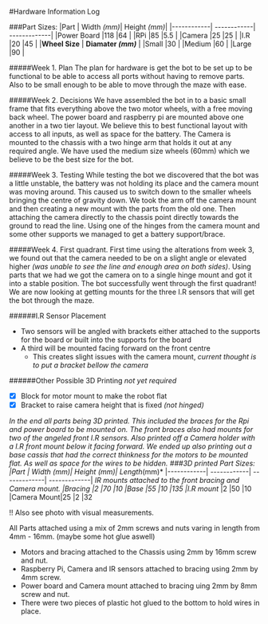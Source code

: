 #Hardware Information Log

###Part Sizes:
|Part        | Width *(mm)*| Height *(mm)*|
|------------| ------------| -------------|
|Power Board |118          |64            |
|RPi         |85           |5.5           |
|Camera      |25           |25            |
|I.R         |20           |45            |
|**Wheel Size**    | **Diamater _(mm)_**  |
|Small       |30          |
|Medium      |60          |
|Large       |90          |


#####Week 1. Plan 
The plan for hardware is get the bot to be set up to be functional to be able to access all ports without having to remove parts. Also to be small enough to be able to move through the maze with ease. 


#####Week 2. Decisions 
We have assembled the bot in to a basic small frame that fits everything above the two motor wheels, with a free moving back wheel. The power board and raspberry pi are mounted above one another in a two tier layout. We believe this to best functional layout with access to all inputs, as well as space for the battery. The Camera is mounted to the chassis with a two hinge arm that holds it out at any required angle. We have used the medium size wheels (60mm) which we believe to be the best size for the bot.


#####Week 3. Testing
While testing the bot we discovered that the bot was a little unstable, the battery was not holding its place and the camera mount was moving around. This caused us to switch down to the smaller wheels bringing the centre of gravity down. We took the arm off the camera mount and then creating a new mount with the parts from the old one. Then attaching the camera directly to the chassis point directly towards the ground to read the line. Using one of the hinges from the camera mount and some other supports we managed to get a battery support/brace. 


#####Week 4. First quadrant. 
First time using the alterations from week 3, we found out that the camera needed to be on a slight angle or elevated higher *(was unable to see the line and enough area on both sides)*. Using parts that we had we got the camera on to a single hinge mount and got it into a stable position. The bot successfully went through the first quadrant! 
We are now looking at getting mounts for the three I.R sensors that will get the bot through the maze. 

######I.R Sensor Placement
* Two sensors will be angled with brackets either attached to the supports for the board or built into the supports for the board
* A third will be mounted facing forward on the front centre
  * This creates slight issues with the camera mount, *current thought is to put a bracket bellow the camera*
 
######Other Possible 3D Printing _not yet required_
- [x] Block for motor mount to make the robot flat
- [x] Bracket to raise camera height that is fixed *(not hinged)*

*In the end all parts being 3D printed. This included the braces for the Rpi and power board to be mounted on. The front braces also had mounts for two of the angeled front I.R sensors. Also printed off a Camera holder with a I.R front mount below it facing forward. We ended up also printing out a base cassis that had the correct thinkness for the motors to be mounted flat. As well as space for the wires to be hidden. 
###3D printed Part Sizes:
|Part        | Width *(mm)*| Height *(mm)*| Length*(mm)*
|------------| ------------| -------------| -------------|  *IR mounts attached to the front bracing and Camera mount. 
|Bracing     |2            |70            |10
|Base        |55           |10            |135
|I.R mount*  |2            |50            |10
|Camera Mount|25           |2             |32

!! Also see photo with visual measurements. 


All Parts attached using a mix of 2mm screws and nuts varing in length from 4mm - 16mm. (maybe some hot glue aswell)  
- Motors and bracing attached to the Chassis using 2mm by 16mm screw and nut. 
- Raspberry Pi, Camera and IR sensors attached to bracing using 2mm by 4mm screw. 
- Power board and Camera mount attached to bracing uing 2mm by 8mm screw and nut.
- There were two pieces of plastic hot glued to the bottom to hold wires in place. 

